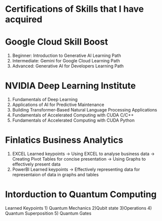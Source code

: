 # Certifications of Skills that I have acquired

# Google Cloud Skill Boost
1) Beginner: Introduction to Generative AI Learning Path
2) Intermediate: Gemini for Google Cloud Learning Path
3) Advanced: Generative AI for Developers Learning Path

# NVIDIA Deep Learning Institute
1) Fundamentals of Deep Learning
2) Applications of AI for Predictive Maintenance
3) Building Transformer-Based Natural Language Processing Applications
4) Fundamentals of Accelerated Computing with CUDA C/C++
5) Fundamentals of Accelerated Computing with CUDA Python

# Finlatics Business Analytics
1) EXCEL Learned keypoints
     -> Using EXCEL to analyse business data
     -> Creating Pivot Tables for concise presentation
     -> Using Graphs to effectively present data
2) PowerBI Learned keypoints
     -> Effectively representing data for representaion of data in graphs and tables

# Intorduction to Quantum Computing
Learned Keypoints
     1) Quantum Mechanics
     2)Qubit state
     3)Operations
     4) Quantum Superposition
     5) Quantum Gates
